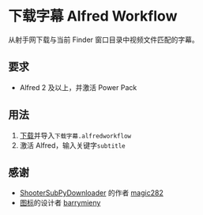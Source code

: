 # 下载字幕 Alfred Workflow
从射手网下载与当前 Finder 窗口目录中视频文件匹配的字幕。

## 要求
* Alfred 2 及以上，并激活 Power Pack 

## 用法
1. [下载](https://raw.github.com/LazarusX/subtitle-downloader-workflow-for-alfred/master/%E4%B8%8B%E8%BD%BD%E5%AD%97%E5%B9%95.alfredworkflow)并导入`下载字幕.alfredworkflow`
1. 激活 Alfred，输入关键字`subtitle`

## 感谢
* [ShooterSubPyDownloader](https://github.com/magic282/ShooterSubPyDownloader) 的作者 [magic282](http://magic282.me/)
* [图标](http://findicons.com/icon/199638/flash_video_encoder)的设计者 [barrymieny](http://barrymieny.deviantart.com/)


